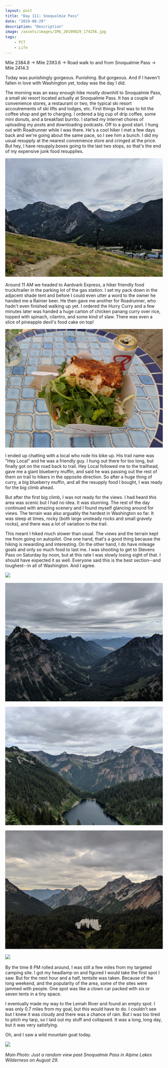 ```yaml
---
layout: post
title: "Day 111: Snoqualmie Pass"
date: "2019-08-29"
description: "Description"
image: /assets/images/IMG_20190829_174256.jpg
tags:
    - PCT
    - Life
---
```

Mile 2384.8 -> Mile 2393.6 -> Road walk to and from Snoqualmie Pass -> Mile 2414.3

Today was punishingly gorgeous. Punishing. But gorgeous. And if I haven't fallen in love with Washington yet, today was the day I did.

The morning was an easy enough hike mostly downhill to Snoqualmie Pass, a small ski resort located actually at Snoqualmie Pass. It has a couple of convenience stores, a restaurant or two, the typical ski resort accoutrements of ski lifts and lodges, etc. First things first was to hit the coffee shop and get to charging. I ordered a big cup of drip coffee, some mini donuts, and a breakfast burrito. I started my internet chores of uploading my posts and downloading podcasts. Off to a good start. I hung out with Roadrunner while I was there. He's a cool hiker I met a few days back and we're going about the same pace, so I see him a bunch. I did my usual resupply at the nearest convenience store and cringed at the price. But hey, I have resupply.boxes going to the last two stops, so that's the end of my expensive junk food resupplies.

![](/assets/images/IMG_20190829_085517.jpg)

Around 11 AM we headed to Aardvark Express, a hiker friendly food truck/trailer in the parking lot of the gas station. I set my pack down in the adjacent shade tent and before I could even utter a word to the owner he handed me a Rainier beer. He then gave me another for Roadrunner, who hadn't even finished walking up yet. I ordered the Hurry Curry and a few minutes later was handed a huge carton of chicken panang curry over rice, topped with spinach, cilantro, and some kind of slaw. There was even a slice of pineapple devil's food cake on top!

![](/assets/images/IMG_20190829_113200.jpg)

I ended up chatting with a local who rode his bike up. His trail name was "Hey Local" and he was a friendly guy. I hung out there for too long, but finally got on the road back to trail. Hey Local followed me to the trailhead, gave me a giant blueberry muffin, and said he was passing out the rest of them on trail to hikers in the opposite direction. So after a huge thing of curry, a big blueberry muffin, and all the resupply food I bought, I was ready for the big climb ahead.

But after the first big climb, I was not ready for the views. I had heard this area was scenic but I had no idea. It was stunning. The rest of the day continued with amazing scenery and I found myself glancing around for views. The terrain was also arguably the hardest in Washington so far. It was steep at times, rocky (both large unsteady rocks and small gravely rocks), and there was a lot of variation to the trail.

This meant I hiked much slower than usual. The views and the terrain kept me from going on autopilot. One one hand, that's a good thing because the hiking is rewarding and interesting. On the other hand, I do have mileage goals and only so much food to last me. I was shooting to get to Stevens Pass on Saturday by noon, but at this rate I was slowly losing sight of that. I should have expected it as well. Everyone said this is the best section--and toughest--in all of Washington. And I agree.

![](/assets/images/IMG_20190829_171106.jpg)

![](/assets/images/IMG_20190829_163045.jpg)

![](/assets/images/IMG_20190829_160337.jpg)

![](/assets/images/IMG_20190829_183319.jpg)

![](/assets/images/IMG_20190829_153630.jpg)

By the time 8 PM rolled around, I was still a few miles from my targeted camping site. I got my headlamp on and figured I would take the first spot I saw. But for the next hour and a half, tentsite was taken. Because of the long weekend, and the popularity of the area, some of the sites were jammed with people. One spot was like a clown car packed with six or seven tents in a tiny space.

I eventually made my way to the Lemah River and found an empty spot. I was only 0.7 miles from my goal, but this would have to do. I couldn't see but I knew it was cloudy and there was a chance of rain. But I was too tired to pitch my tarp, so I laid out my stuff and collapsed. It was a long, long day, but it was very satisfying.

Oh, and I saw a wild mountain goat today.

![](/assets/images/MVIMG_20190829_173944.jpg)

*Main Photo: Just a random view past Snoqualmie Pass in Alpine Lakes Wilderness on August 29.*
